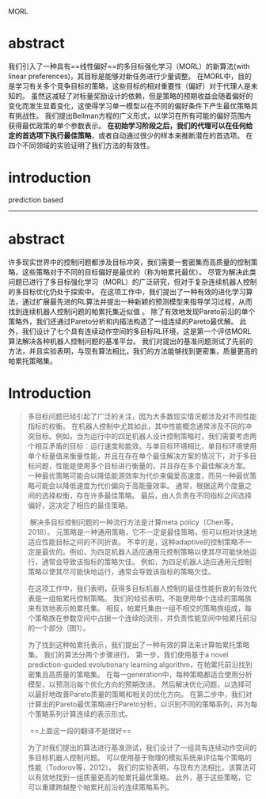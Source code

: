 MORL





# abstract 

我们引入了一种具有==线性偏好==的多目标强化学习（MORL）的新算法(with linear preferences)，其目标是能够对新任务进行少量调整。 在MORL中，目的是学习有关多个竞争目标的策略，这些目标的相对重要性（偏好）对于代理人是未知的。 虽然这减轻了对标量奖励设计的依赖，但是策略的预期收益会随着偏好的变化而发生显着变化，这使得学习单一模型以在不同的偏好条件下产生最优策略具有挑战性。 我们提出Bellman方程的广义形式，以学习在所有可能的偏好范围内获得最优政策的单个参数表示。 **在初始学习阶段之后，我们的代理可以在任何给定的首选项下执行最佳策略**，或者自动通过很少的样本来推断潜在的首选项。 在四个不同领域的实验证明了我们方法的有效性。



# introduction




prediction based

---

# abstract 

许多现实世界中的控制问题都涉及目标冲突，我们需要一套密集而高质量的控制策略，这些策略对于不同的目标偏好是最优的（称为帕累托最优）。 尽管为解决此类问题已进行了多目标强化学习（MORL）的广泛研究，但对于复杂连续机器人控制的多目标优化仍处于探索中。 在这项工作中，我们提出了一种有效的进化学习算法，通过扩展最先进的RL算法并提出一种新颖的预测模型来指导学习过程，从而找到连续机器人控制问题的帕累托集近似值 。 除了有效地发现Pareto前沿的单个策略外，我们还通过Pareto分析和内插法构造了一组连续的Pareto最优解。 此外，我们设计了七个具有连续动作空间的多目标RL环境，这是第一个评估MORL算法解决各种机器人控制问题的基准平台。 我们对提出的基准问题测试了先前的方法，并且实验表明，与现有算法相比，我们的方法能够找到更密集，质量更高的帕累托策略集。



# Introduction
> ​	多目标问题已经引起了广泛的关注，因为大多数现实情况都涉及对不同性能指标的权衡。 在机器人控制中尤其如此，其中性能概念通常涉及不同的冲突目标。例如，当为运行中的四足机器人设计控制策略时，我们需要考虑两个相互矛盾的目标：运行速度和能效。与单目标环境相比，单目标环境使用单个标量值来衡量性能，并且在存在单个最佳解决方案的情况下，对于多目标问题，性能是使用多个目标进行衡量的，并且存在多个最佳解决方案。 一种最优策略可能会以降低能源效率为代价来偏爱高速度，而另一种最优策略可能会以降低速度为代价偏向于高能量效率。 通常，根据这两个度量之间的选择权衡，存在许多最佳策略。 最后，由人负责在不同指标之间选择偏好，这决定了相应的最佳策略。
>
> ​	解决多目标控制问题的一种流行方法是计算meta policy（Chen等，2018）。 元策略是一种通用策略，它不一定是最佳策略，但可以相对快速地适应性能目标之间的不同折衷。 不幸的是，这种adaptive的控制策略不一定是最优的。例如，为四足机器人适应通用元控制策略以使其尽可能快地运行，通常会导致该指标的策略欠佳。 例如，为四足机器人适应通用元控制策略以使其尽可能快地运行，通常会导致该指标的策略欠佳。
> ​	
>
> ​	在这项工作中，我们表明，获得多目标机器人控制的最佳性能折衷的有效代表是一组帕累托控制策略。 我们的经验表明，不能使用单个连续的策略族来有效地表示帕累托集。 相反，帕累托集由一组不相交的策略族组成，每个策略族在参数空间中占据一个连续的流形，并负责性能空间中帕累托前沿的一个部分（图1）。
>
>    为了找到这种帕累托表示，我们提出了一种有效的算法来计算帕累托策略集。 我们的算法分两个步骤进行。 第一步，我们使用基于a novel prediction-guided evolutionary learning algorithm，在帕累托前沿找到密集且高质量的策略集。 在每一generation中，每种策略都适合使用分析模型，以预测沿每个优化方向的预期改进。 然后解决优化问题，以选择可以最好地改善Pareto质量的策略和相关的优化方向。 在第二步中，我们对计算出的Pareto最优策略进行Pareto分析，以识别不同的策略系列，并为每个策略系列计算连续的表示形式。
>
> ​	==上面这一段的翻译不是很好==
>
> ​	为了对我们提出的算法进行基准测试，我们设计了一组具有连续动作空间的多目标机器人控制问题。 可以使用基于物理的模拟系统来评估每个策略的性能（Todorov等，2012）。 我们的实验表明，与现有方法相比，该算法可以有效地找到一组质量更高的帕累托最优策略。 此外，基于这些策略，它可以重建跨越整个帕累托前沿的连续策略系列。



